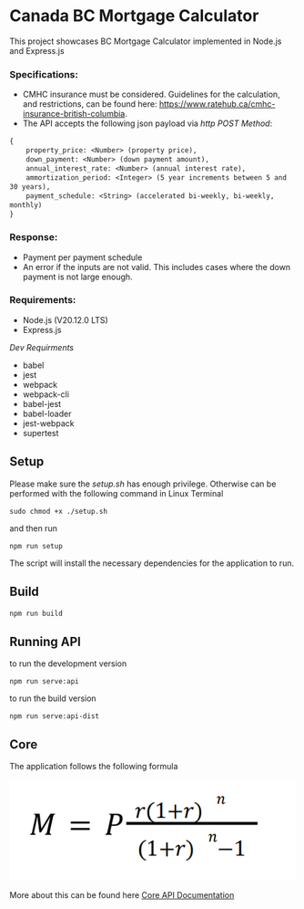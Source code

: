 # Canada BC Mortgage Calculator

This project showcases BC Mortgage Calculator implemented in Node.js and Express.js

### Specifications:
- CMHC insurance must be considered. Guidelines for the calculation, and restrictions, can be
found here: https://www.ratehub.ca/cmhc-insurance-british-columbia.
- The API accepts the following json payload via *http POST Method*:
```
{
    property_price: <Number> (property price),
    down_payment: <Number> (down payment amount),
    annual_interest_rate: <Number> (annual interest rate),
    ammortization_period: <Integer> (5 year increments between 5 and 30 years),
    payment_schedule: <String> (accelerated bi-weekly, bi-weekly, monthly)
}
```
### Response:
- Payment per payment schedule
- An error if the inputs are not valid. This includes cases where the down payment is not large enough.

### Requirements:
- Node.js (V20.12.0 LTS)
- Express.js

*Dev Requirments*
- babel
- jest
- webpack
- webpack-cli
- babel-jest
- babel-loader
- jest-webpack
- supertest


## Setup

Please make sure the *setup.sh* has enough privilege. Otherwise can be performed with the following command in Linux Terminal
```
sudo chmod +x ./setup.sh
```
and then run
```
npm run setup
```
The script will install the necessary dependencies for the application to run.

## Build
```
npm run build
```

## Running API

to run the development version
```
npm run serve:api
```
to run the build version
```
npm run serve:api-dist
```

## Core

The application follows the following formula

![alt text](image.png)

More about this can be found here [Core API Documentation](./core/README.md)